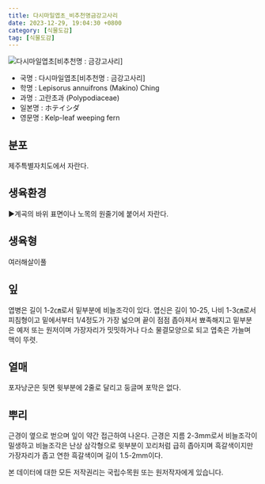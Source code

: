 ```yaml
---
title: 다시마일엽초_비추천명금강고사리
date: 2023-12-29, 19:04:30 +0800
category: [식물도감]
tag: [식물도감]
---
```




![다시마일엽초[비추천명 : 금강고사리]](http://www.nature.go.kr/fileUpload/plants/basic/Dennstaedtiaceae/Lepisorus/4260/1_th2.JPG)
- 국명 : 다시마일엽초[비추천명 : 금강고사리]
- 학명 : Lepisorus annuifrons (Makino) Ching
- 과명 : 고란초과 (Polypodiaceae)
- 일본명 : ホテイシダ
- 영문명 : Kelp-leaf weeping fern


## 분포
제주특별자치도에서 자란다.
## 생육환경
▶계곡의 바위 표면이나 노목의 원줄기에 붙어서 자란다.
## 생육형
여러해살이풀
## 잎
엽병은 길이 1-2㎝로서 밑부분에 비늘조각이 있다. 엽신은 길이 10-25, 나비 1-3㎝로서 피침형이고 밑에서부터 1/4정도가 가장 넓으며 끝이 점점 좁아져서 뾰족해지고 밑부분은 예저 또는 원저이며 가장자리가 밋밋하거나 다소 물결모양으로 되고 엽축은 가늘며 맥이 뚜렷.
## 열매
포자낭군은 뒷면 윗부분에 2줄로 달리고 둥글며 포막은 없다.
## 뿌리
근경이 옆으로 벋으며 잎이 약간 접근하여 나온다. 근경은 지름 2-3mm로서 비늘조각이 밀생하고 비늘조각은 난상 삼각형으로 윗부분이 꼬리처럼 급히 좁아지며 흑갈색이지만 가장자리가 좁고 연한 흑갈색이며 길이 1.5-2mm이다.






본 데이터에 대한 모든 저작권리는 국립수목원 또는 원저작자에게 있습니다.
